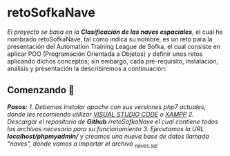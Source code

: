 # retoSofkaNave
*El proyecto se basa en la **Clasificación de las naves espaciales***, el cual he nombrado retoSofkaNave, tal como indica su nombre, es un reto para la presentación del Automation Training League de Sofka, el cual consiste en aplicar POO (Programación Orientada a Objetos) y definir unos retos aplicando dichos conceptos; sin embargo, cada pre-requisito, instalación, análisis y presentación la describiremos a continuación:
## Comenzando 🚀
***Pasos:***
*1. Debemos instalar apache con sus versiones php7 actuales, donde les recomiendo utilizar [VISUAL STUDIO CODE](https://code.visualstudio.com/) o [XAMPP](https://www.apachefriends.org/es/index.html)*
*2. Descargar el repositorio de **Github** /retoSofkaNave el cual contiene todos los archivos necesario para su funcionamiento*
*3. Ejecutamos la URL **localhost/phpmyadmin/** y creamos una nueva base de datos llamada "naves", donde vamos a importar el archivo <sub>naves.sql</sub>* 
